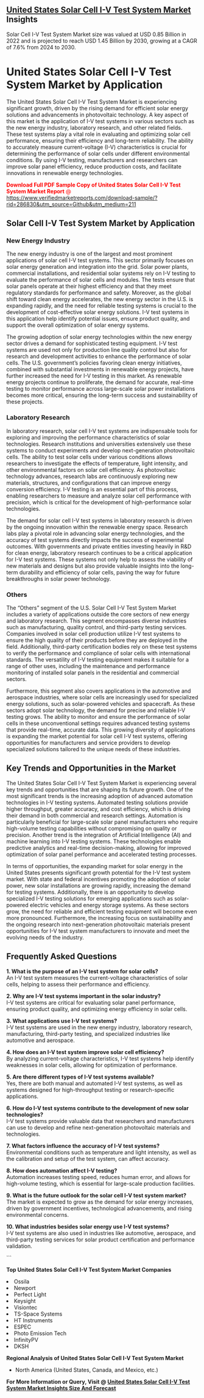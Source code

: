 <h2><a href="https://www.verifiedmarketreports.com/download-sample/?rid=286830&amp;utm_source=Github&amp;utm_medium=211" target="_blank">United States Solar Cell I-V Test System Market</a> Insights</h2><p>Solar Cell I-V Test System Market size was valued at USD 0.85 Billion in 2022 and is projected to reach USD 1.45 Billion by 2030, growing at a CAGR of 7.6% from 2024 to 2030.</p><p><h1>United States Solar Cell I-V Test System Market by Application</h1><p>The United States Solar Cell I-V Test System Market is experiencing significant growth, driven by the rising demand for efficient solar energy solutions and advancements in photovoltaic technology. A key aspect of this market is the application of I-V test systems in various sectors such as the new energy industry, laboratory research, and other related fields. These test systems play a vital role in evaluating and optimizing solar cell performance, ensuring their efficiency and long-term reliability. The ability to accurately measure current-voltage (I-V) characteristics is crucial for determining the performance of solar cells under different environmental conditions. By using I-V testing, manufacturers and researchers can improve solar panel efficiency, reduce production costs, and facilitate innovations in renewable energy technologies.<p><span class=""><span style="color: #ff0000;"><strong>Download Full PDF Sample Copy of United States Solar Cell I-V Test System Market Report</strong> @ </span><a href="https://www.verifiedmarketreports.com/download-sample/?rid=286830&amp;utm_source=Github&amp;utm_medium=211" target="_blank">https://www.verifiedmarketreports.com/download-sample/?rid=286830&amp;utm_source=Github&amp;utm_medium=211</a></span></p></p><h2>Solar Cell I-V Test System Market by Application</h2><h3>New Energy Industry</h3><p>The new energy industry is one of the largest and most prominent applications of solar cell I-V test systems. This sector primarily focuses on solar energy generation and integration into the grid. Solar power plants, commercial installations, and residential solar systems rely on I-V testing to evaluate the performance of solar cells and modules. The tests ensure that solar panels operate at their highest efficiency and that they meet regulatory standards for performance and safety. Moreover, as the global shift toward clean energy accelerates, the new energy sector in the U.S. is expanding rapidly, and the need for reliable testing systems is crucial to the development of cost-effective solar energy solutions. I-V test systems in this application help identify potential issues, ensure product quality, and support the overall optimization of solar energy systems.<p>The growing adoption of solar energy technologies within the new energy sector drives a demand for sophisticated testing equipment. I-V test systems are used not only for production line quality control but also for research and development activities to enhance the performance of solar cells. The U.S. government’s policies favoring clean energy initiatives, combined with substantial investments in renewable energy projects, have further increased the need for I-V testing in this market. As renewable energy projects continue to proliferate, the demand for accurate, real-time testing to monitor performance across large-scale solar power installations becomes more critical, ensuring the long-term success and sustainability of these projects.</p><h3>Laboratory Research</h3><p>In laboratory research, solar cell I-V test systems are indispensable tools for exploring and improving the performance characteristics of solar technologies. Research institutions and universities extensively use these systems to conduct experiments and develop next-generation photovoltaic cells. The ability to test solar cells under various conditions allows researchers to investigate the effects of temperature, light intensity, and other environmental factors on solar cell efficiency. As photovoltaic technology advances, research labs are continuously exploring new materials, structures, and configurations that can improve energy conversion efficiency. I-V testing is an essential part of this process, enabling researchers to measure and analyze solar cell performance with precision, which is critical for the development of high-performance solar technologies.<p>The demand for solar cell I-V test systems in laboratory research is driven by the ongoing innovation within the renewable energy space. Research labs play a pivotal role in advancing solar energy technologies, and the accuracy of test systems directly impacts the success of experimental outcomes. With governments and private entities investing heavily in R&D for clean energy, laboratory research continues to be a critical application for I-V test systems. These systems not only help to assess the viability of new materials and designs but also provide valuable insights into the long-term durability and efficiency of solar cells, paving the way for future breakthroughs in solar power technology.</p><h3>Others</h3><p>The “Others” segment of the U.S. Solar Cell I-V Test System Market includes a variety of applications outside the core sectors of new energy and laboratory research. This segment encompasses diverse industries such as manufacturing, quality control, and third-party testing services. Companies involved in solar cell production utilize I-V test systems to ensure the high quality of their products before they are deployed in the field. Additionally, third-party certification bodies rely on these test systems to verify the performance and compliance of solar cells with international standards. The versatility of I-V testing equipment makes it suitable for a range of other uses, including the maintenance and performance monitoring of installed solar panels in the residential and commercial sectors.<p>Furthermore, this segment also covers applications in the automotive and aerospace industries, where solar cells are increasingly used for specialized energy solutions, such as solar-powered vehicles and spacecraft. As these sectors adopt solar technology, the demand for precise and reliable I-V testing grows. The ability to monitor and ensure the performance of solar cells in these unconventional settings requires advanced testing systems that provide real-time, accurate data. This growing diversity of applications is expanding the market potential for solar cell I-V test systems, offering opportunities for manufacturers and service providers to develop specialized solutions tailored to the unique needs of these industries.</p><h2>Key Trends and Opportunities in the Market</h2><p>The United States Solar Cell I-V Test System Market is experiencing several key trends and opportunities that are shaping its future growth. One of the most significant trends is the increasing adoption of advanced automation technologies in I-V testing systems. Automated testing solutions provide higher throughput, greater accuracy, and cost efficiency, which is driving their demand in both commercial and research settings. Automation is particularly beneficial for large-scale solar panel manufacturers who require high-volume testing capabilities without compromising on quality or precision. Another trend is the integration of Artificial Intelligence (AI) and machine learning into I-V testing systems. These technologies enable predictive analytics and real-time decision-making, allowing for improved optimization of solar panel performance and accelerated testing processes.<p>In terms of opportunities, the expanding market for solar energy in the United States presents significant growth potential for the I-V test system market. With state and federal incentives promoting the adoption of solar power, new solar installations are growing rapidly, increasing the demand for testing systems. Additionally, there is an opportunity to develop specialized I-V testing solutions for emerging applications such as solar-powered electric vehicles and energy storage systems. As these sectors grow, the need for reliable and efficient testing equipment will become even more pronounced. Furthermore, the increasing focus on sustainability and the ongoing research into next-generation photovoltaic materials present opportunities for I-V test system manufacturers to innovate and meet the evolving needs of the industry.</p><h2>Frequently Asked Questions</h2><p><b>1. What is the purpose of an I-V test system for solar cells?</b><br> An I-V test system measures the current-voltage characteristics of solar cells, helping to assess their performance and efficiency.</p><p><b>2. Why are I-V test systems important in the solar industry?</b><br>I-V test systems are critical for evaluating solar panel performance, ensuring product quality, and optimizing energy efficiency in solar cells.</p><p><b>3. What applications use I-V test systems?</b><br>I-V test systems are used in the new energy industry, laboratory research, manufacturing, third-party testing, and specialized industries like automotive and aerospace.</p><p><b>4. How does an I-V test system improve solar cell efficiency?</b><br>By analyzing current-voltage characteristics, I-V test systems help identify weaknesses in solar cells, allowing for optimization of performance.</p><p><b>5. Are there different types of I-V test systems available?</b><br>Yes, there are both manual and automated I-V test systems, as well as systems designed for high-throughput testing or research-specific applications.</p><p><b>6. How do I-V test systems contribute to the development of new solar technologies?</b><br>I-V test systems provide valuable data that researchers and manufacturers can use to develop and refine next-generation photovoltaic materials and technologies.</p><p><b>7. What factors influence the accuracy of I-V test systems?</b><br>Environmental conditions such as temperature and light intensity, as well as the calibration and setup of the test system, can affect accuracy.</p><p><b>8. How does automation affect I-V testing?</b><br>Automation increases testing speed, reduces human error, and allows for high-volume testing, which is essential for large-scale production facilities.</p><p><b>9. What is the future outlook for the solar cell I-V test system market?</b><br>The market is expected to grow as the demand for solar energy increases, driven by government incentives, technological advancements, and rising environmental concerns.</p><p><b>10. What industries besides solar energy use I-V test systems?</b><br>I-V test systems are also used in industries like automotive, aerospace, and third-party testing services for solar product certification and performance validation.</p>```</p><p><strong>Top United States Solar Cell I-V Test System Market Companies</strong></p><div data-test-id=""><p><li>Ossila</li><li> Newport</li><li> Perfect Light</li><li> Keysight</li><li> Visiontec</li><li> TS-Space Systems</li><li> HT Instruments</li><li> ESPEC</li><li> Photo Emission Tech</li><li> InfinityPV</li><li> DKSH</li></p><div><strong>Regional Analysis of&nbsp;United States Solar Cell I-V Test System Market</strong></div><ul><li dir="ltr"><p dir="ltr">North America&nbsp;(United States, Canada, and Mexico, etc.)</p></li></ul><p><strong>For More Information or Query, Visit @&nbsp;</strong><strong><a href="https://www.verifiedmarketreports.com/product/solar-cell-i-v-test-system-market/?utm_source=Github&amp;utm_medium=211" target="_blank">United States Solar Cell I-V Test System Market Insights Size And Forecast</a></strong></p></div>
